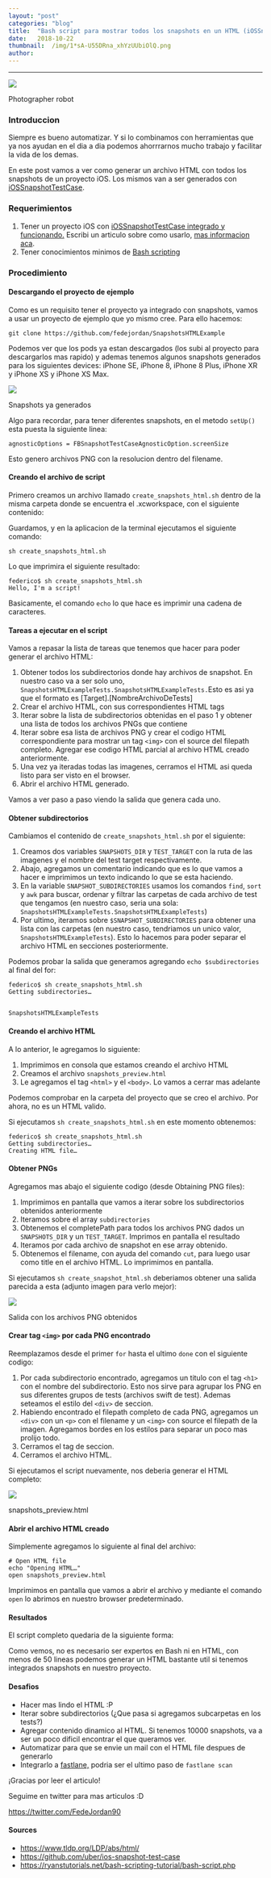 ```yaml
---
layout:	"post"
categories:	"blog"
title:	"Bash script para mostrar todos los snapshots en un HTML (iOSSnapshotTestCase + Bash + HTML/CSS)"
date:	2018-10-22
thumbnail:	/img/1*sA-U55DRna_xhYzUUbiOlQ.png
author:	
---
```


* * *

![](/img/1*sA-U55DRna_xhYzUUbiOlQ.png)

Photographer robot

### Introduccion

Siempre es bueno automatizar. Y si lo combinamos con herramientas que ya nos
ayudan en el dia a dia podemos ahorrrarnos mucho trabajo y facilitar la vida
de los demas.

En este post vamos a ver como generar un archivo HTML con todos los snapshots
de un proyecto iOS. Los mismos van a ser generados con
[iOSSnapshotTestCase](https://github.com/uber/ios-snapshot-test-case).

### Requerimientos

  1. Tener un proyecto iOS con [iOSSnapshotTestCase integrado y funcionando.](https://medium.com/@federicojordn/c%C3%B3mo-hacer-ui-testing-en-ios-con-fbsnapshottestcase-12e9641df97) Escribi un articulo sobre como usarlo, [mas informacion aca](https://medium.com/@federicojordn/c%C3%B3mo-hacer-ui-testing-en-ios-con-fbsnapshottestcase-12e9641df97).
  2. Tener conocimientos minimos de [Bash scripting](https://ryanstutorials.net/bash-scripting-tutorial/bash-script.php)

### Procedimiento

#### Descargando el proyecto de ejemplo

Como es un requisito tener el proyecto ya integrado con snapshots, vamos a
usar un proyecto de ejemplo que yo mismo cree. Para ello hacemos:

`git clone https://github.com/fedejordan/SnapshotsHTMLExample`

Podemos ver que los pods ya estan descargados (los subi al proyecto para
descargarlos mas rapido) y ademas tenemos algunos snapshots generados para los
siguientes devices: iPhone SE, iPhone 8, iPhone 8 Plus, iPhone XR y iPhone XS
y iPhone XS Max.

![](/img/1*GWhstAjtcGeqwG_jM2_iwA.png)

Snapshots ya generados

Algo para recordar, para tener diferentes snapshots, en el metodo `setUp()`
esta puesta la siguiente linea:

`agnosticOptions = FBSnapshotTestCaseAgnosticOption.screenSize`

Esto genero archivos PNG con la resolucion dentro del filename.

#### Creando el archivo de script

Primero creamos un archivo llamado `create_snapshots_html.sh` dentro de la
misma carpeta donde se encuentra el .xcworkspace, con el siguiente contenido:

<script src="https://gist.github.com/fedejordan/537a3a072fbd47c07a2b5d8ae0397c28.js"></script>
Guardamos, y en la aplicacion de la terminal ejecutamos el siguiente comando:

`sh create_snapshots_html.sh`

Lo que imprimira el siguiente resultado:

    
    
    federico$ sh create_snapshots_html.sh   
    Hello, I'm a script!

Basicamente, el comando `echo` lo que hace es imprimir una cadena de
caracteres.

#### Tareas a ejecutar en el script

Vamos a repasar la lista de tareas que tenemos que hacer para poder generar el
archivo HTML:

  1. Obtener todos los subdirectorios donde hay archivos de snapshot. En nuestro caso va a ser solo uno, `SnapshotsHTMLExampleTests.SnapshotsHTMLExampleTests.`Esto es asi ya que el formato es [Target].[NombreArchivoDeTests]
  2. Crear el archivo HTML, con sus correspondientes HTML tags
  3. Iterar sobre la lista de subdirectorios obtenidas en el paso 1 y obtener una lista de todos los archivos PNGs que contiene
  4. Iterar sobre esa lista de archivos PNG y crear el codigo HTML correspondiente para mostrar un tag `<img>` con el source del filepath completo. Agregar ese codigo HTML parcial al archivo HTML creado anteriormente.
  5. Una vez ya iteradas todas las imagenes, cerramos el HTML asi queda listo para ser visto en el browser.
  6. Abrir el archivo HTML generado.

Vamos a ver paso a paso viendo la salida que genera cada uno.

#### Obtener subdirectorios

Cambiamos el contenido de `create_snapshots_html.sh` por el siguiente:

<script src="https://gist.github.com/fedejordan/d0bf094d3630884729568410aa5f79cc.js"></script>
  1. Creamos dos variables `SNAPSHOTS_DIR` y `TEST_TARGET` con la ruta de las imagenes y el nombre del test target respectivamente.
  2. Abajo, agregamos un comentario indicando que es lo que vamos a hacer e imprimimos un texto indicando lo que se esta haciendo.
  3. En la variable `SNAPSHOT_SUBDIRECTORIES` usamos los comandos `find`, `sort` y `awk` para buscar, ordenar y filtrar las carpetas de cada archivo de test que tengamos (en nuestro caso, seria una sola: `SnapshotsHTMLExampleTests.SnapshotsHTMLExampleTests`)
  4. Por ultimo, iteramos sobre `$SNAPSHOT_SUBDIRECTORIES` para obtener una lista con las carpetas (en nuestro caso, tendriamos un unico valor, `SnapshotsHTMLExampleTests`). Esto lo hacemos para poder separar el archivo HTML en secciones posteriormente.

Podemos probar la salida que generamos agregando `echo $subdirectories` al
final del for:

    
    
    federico$ sh create_snapshots_html.sh   
    Getting subdirectories…
    
    
    SnapshotsHTMLExampleTests

#### Creando el archivo HTML

A lo anterior, le agregamos lo siguiente:

<script src="https://gist.github.com/fedejordan/b97604a0a5e6473a0a93b395f2c74c2a.js"></script>
  1. Imprimimos en consola que estamos creando el archivo HTML
  2. Creamos el archivo `snapshots_preview.html`
  3. Le agregamos el tag `<html>` y el `<body>`. Lo vamos a cerrar mas adelante

Podemos comprobar en la carpeta del proyecto que se creo el archivo. Por
ahora, no es un HTML valido.

Si ejecutamos `sh create_snapshots_html.sh` en este momento obtenemos:

    
    
    federico$ sh create_snapshots_html.sh   
    Getting subdirectories…  
    Creating HTML file…

#### Obtener PNGs

Agregamos mas abajo el siguiente codigo (desde Obtaining PNG files):

<script src="https://gist.github.com/fedejordan/94945d3e88fcb0ff7300c136c019861b.js"></script>
  1. Imprimimos en pantalla que vamos a iterar sobre los subdirectorios obtenidos anteriormente
  2. Iteramos sobre el array `subdirectories`
  3. Obtenemos el completePath para todos los archivos PNG dados un `SNAPSHOTS_DIR` y un `TEST_TARGET`. Imprimos en pantalla el resultado
  4. Iteramos por cada archivo de snapshot en ese array obtenido.
  5. Obtenemos el filename, con ayuda del comando `cut`, para luego usar como title en el archivo HTML. Lo imprimimos en pantalla.

Si ejecutamos `sh create_snapshot_html.sh` deberiamos obtener una salida
parecida a esta (adjunto imagen para verlo mejor):

![](/img/1*cl0Ev1UzW0cGItqImpB-pw.png)

Salida con los archivos PNG obtenidos

#### Crear tag `<img>` por cada PNG encontrado

Reemplazamos desde el primer `for` hasta el ultimo `done` con el siguiente
codigo:

<script src="https://gist.github.com/fedejordan/bc1b1b21f79b51588b64dd481ffe0c0d.js"></script>
  1. Por cada subdirectorio encontrado, agregamos un titulo con el tag `<h1>` con el nombre del subdirectorio. Esto nos sirve para agrupar los PNG en sus diferentes grupos de tests (archivos swift de test). Ademas seteamos el estilo del `<div>` de seccion.
  2. Habiendo encontrado el filepath completo de cada PNG, agregamos un `<div>` con un `<p>` con el filename y un `<img>` con source el filepath de la imagen. Agregamos bordes en los estilos para separar un poco mas prolijo todo.
  3. Cerramos el tag de seccion.
  4. Cerramos el archivo HTML.

Si ejecutamos el script nuevamente, nos deberia generar el HTML completo:

![](/img/1*5zXzGDJ91ufuSKHJS6UF7A.png)

snapshots_preview.html

#### Abrir el archivo HTML creado

Simplemente agregamos lo siguiente al final del archivo:

    
    
    # Open HTML file  
    echo "Opening HTML…"  
    open snapshots_preview.html

Imprimimos en pantalla que vamos a abrir el archivo y mediante el comando
`open` lo abrimos en nuestro browser predeterminado.

#### Resultados

El script completo quedaria de la siguiente forma:

<script src="https://gist.github.com/fedejordan/edf9c767f3beb43929ec7293ac16afcc.js"></script>
Como vemos, no es necesario ser expertos en Bash ni en HTML, con menos de 50
lineas podemos generar un HTML bastante util si tenemos integrados snapshots
en nuestro proyecto.

#### Desafios

  * Hacer mas lindo el HTML :P
  * Iterar sobre subdirectorios (¿Que pasa si agregamos subcarpetas en los tests?)
  * Agregar contenido dinamico al HTML. Si tenemos 10000 snapshots, va a ser un poco dificil encontrar el que queramos ver.
  * Automatizar para que se envie un mail con el HTML file despues de generarlo
  * Integrarlo a [fastlane,](https://fastlane.tools/) podria ser el ultimo paso de `fastlane scan`

¡Gracias por leer el articulo!

Seguime en twitter para mas articulos :D

<https://twitter.com/FedeJordan90>

#### Sources

  * <https://www.tldp.org/LDP/abs/html/>
  * <https://github.com/uber/ios-snapshot-test-case>
  * <https://ryanstutorials.net/bash-scripting-tutorial/bash-script.php>

